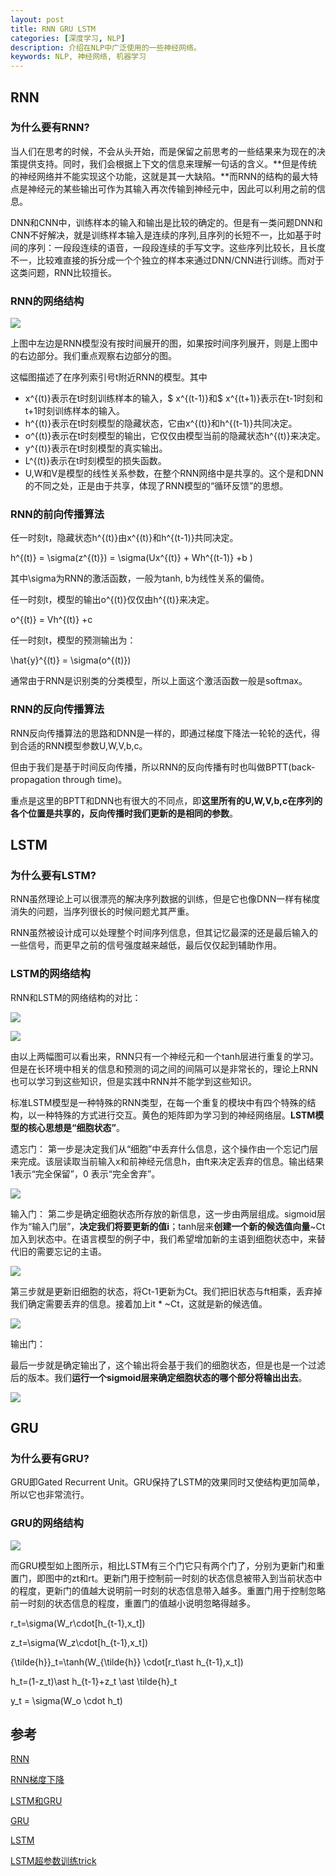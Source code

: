 ```yaml
---
layout: post
title: RNN GRU LSTM
categories: [深度学习, NLP]
description: 介绍在NLP中广泛使用的一些神经网络。
keywords: NLP, 神经网络, 机器学习
---
```


<script type="text/javascript" src="http://cdn.mathjax.org/mathjax/latest/MathJax.js?config=default"></script>

## RNN

### 为什么要有RNN?

当人们在思考的时候，不会从头开始，而是保留之前思考的一些结果来为现在的决策提供支持。同时，我们会根据上下文的信息来理解一句话的含义。**但是传统的神经网络并不能实现这个功能，这就是其一大缺陷。**而RNN的结构的最大特点是神经元的某些输出可作为其输入再次传输到神经元中，因此可以利用之前的信息。

DNN和CNN中，训练样本的输入和输出是比较的确定的。但是有一类问题DNN和CNN不好解决，就是训练样本输入是连续的序列,且序列的长短不一，比如基于时间的序列：一段段连续的语音，一段段连续的手写文字。这些序列比较长，且长度不一，比较难直接的拆分成一个个独立的样本来通过DNN/CNN进行训练。而对于这类问题，RNN比较擅长。

### RNN的网络结构

![](/images/posts/machine_learning/nlp/rnn.png)

上图中左边是RNN模型没有按时间展开的图，如果按时间序列展开，则是上图中的右边部分。我们重点观察右边部分的图。

这幅图描述了在序列索引号t附近RNN的模型。其中

* x^{(t)}表示在t时刻训练样本的输入，$ x^{(t-1)}和$ x^{(t+1)}表示在t-1时刻和t+1时刻训练样本的输入。
* h^{(t)}表示在t时刻模型的隐藏状态，它由x^{(t)}和h^{(t-1)}共同决定。
* o^{(t)}表示在t时刻模型的输出，它仅仅由模型当前的隐藏状态h^{(t)}来决定。
* y^{(t)}表示在t时刻模型的真实输出。
* L^{(t)}表示在t时刻模型的损失函数。
* U,W和V是模型的线性关系参数，在整个RNN网络中是共享的。这个是和DNN的不同之处，正是由于共享，体现了RNN模型的“循环反馈”的思想。

### RNN的前向传播算法

任一时刻t，隐藏状态h^{(t)}由x^{(t)}和h^{(t-1)}共同决定。

h^{(t)} = \sigma(z^{(t)}) = \sigma(Ux^{(t)} + Wh^{(t-1)} +b )

其中\sigma为RNN的激活函数，一般为tanh, b为线性关系的偏倚。

任一时刻t，模型的输出o^{(t)}仅仅由h^{(t)}来决定。

o^{(t)} = Vh^{(t)} +c

任一时刻t，模型的预测输出为：

\hat{y}^{(t)} = \sigma(o^{(t)})

通常由于RNN是识别类的分类模型，所以上面这个激活函数一般是softmax。

### RNN的反向传播算法

RNN反向传播算法的思路和DNN是一样的，即通过梯度下降法一轮轮的迭代，得到合适的RNN模型参数U,W,V,b,c。

但由于我们是基于时间反向传播，所以RNN的反向传播有时也叫做BPTT(back-propagation through time)。

重点是这里的BPTT和DNN也有很大的不同点，即**这里所有的U,W,V,b,c在序列的各个位置是共享的，反向传播时我们更新的是相同的参数**。

## LSTM

### 为什么要有LSTM?

RNN虽然理论上可以很漂亮的解决序列数据的训练，但是它也像DNN一样有梯度消失的问题，当序列很长的时候问题尤其严重。

RNN虽然被设计成可以处理整个时间序列信息，但其记忆最深的还是最后输入的一些信号，而更早之前的信号强度越来越低，最后仅仅起到辅助作用。

### LSTM的网络结构

RNN和LSTM的网络结构的对比：

![](/images/posts/machine_learning/nlp/rnn1.png)

![](/images/posts/machine_learning/nlp/lstm.png)

由以上两幅图可以看出来，RNN只有一个神经元和一个tanh层进行重复的学习。但是在长环境中相关的信息和预测的词之间的间隔可以是非常长的，理论上RNN也可以学习到这些知识，但是实践中RNN并不能学到这些知识。

标准LSTM模型是一种特殊的RNN类型，在每一个重复的模块中有四个特殊的结构，以一种特殊的方式进行交互。黄色的矩阵即为学习到的神经网络层。**LSTM模型的核心思想是“细胞状态”**。

遗忘门：
第一步是决定我们从“细胞”中丢弃什么信息，这个操作由一个忘记门层来完成。该层读取当前输入x和前神经元信息h，由ft来决定丢弃的信息。输出结果1表示“完全保留”，0 表示“完全舍弃”。

![](/images/posts/machine_learning/nlp/forget.png)

输入门：
第二步是确定细胞状态所存放的新信息，这一步由两层组成。sigmoid层作为“输入门层”，**决定我们将要更新的值i**；tanh层来**创建一个新的候选值向量**~Ct加入到状态中。在语言模型的例子中，我们希望增加新的主语到细胞状态中，来替代旧的需要忘记的主语。 

![](/images/posts/machine_learning/nlp/input.png)

第三步就是更新旧细胞的状态，将Ct-1更新为Ct。我们把旧状态与ft相乘，丢弃掉我们确定需要丢弃的信息。接着加上it * ~Ct，这就是新的候选值。

![](/images/posts/machine_learning/nlp/output.png)

输出门：

最后一步就是确定输出了，这个输出将会基于我们的细胞状态，但是也是一个过滤后的版本。我们**运行一个sigmoid层来确定细胞状态的哪个部分将输出出去**。

![](/images/posts/machine_learning/nlp/output2.png)

## GRU

### 为什么要有GRU?

GRU即Gated Recurrent Unit。GRU保持了LSTM的效果同时又使结构更加简单，所以它也非常流行。

### GRU的网络结构

![](/images/posts/machine_learning/nlp/gru2.png)

而GRU模型如上图所示，相比LSTM有三个门它只有两个门了，分别为更新门和重置门，即图中的zt和rt。更新门用于控制前一时刻的状态信息被带入到当前状态中的程度，更新门的值越大说明前一时刻的状态信息带入越多。重置门用于控制忽略前一时刻的状态信息的程度，重置门的值越小说明忽略得越多。

r\_t=\sigma(W\_r\cdot[h\_{t-1},x\_t])

z\_t=\sigma(W\_z\cdot[h\_{t-1},x\_t])

{\tilde{h}}\_t=\tanh(W\_{\tilde{h}} \cdot[r\_t\ast h\_{t-1},x\_t])

h\_t=(1-z\_t)\ast h\_{t-1}+z\_t \ast \tilde{h}\_t

y\_t = \sigma(W\_o \cdot h\_t)

## 参考

[RNN](https://www.cnblogs.com/pinard/p/6509630.html)

[RNN梯度下降](http://www.cnblogs.com/xweiblogs/p/5914622.html#undefined)

[LSTM和GRU](https://blog.csdn.net/lreaderl/article/details/78022724)

[GRU](https://blog.csdn.net/wangyangzhizhou/article/details/77332582)

[LSTM](https://zybuluo.com/hanbingtao/note/581764)

[LSTM超参数训练trick](https://www.jianshu.com/p/dcec3f07d3b5)
